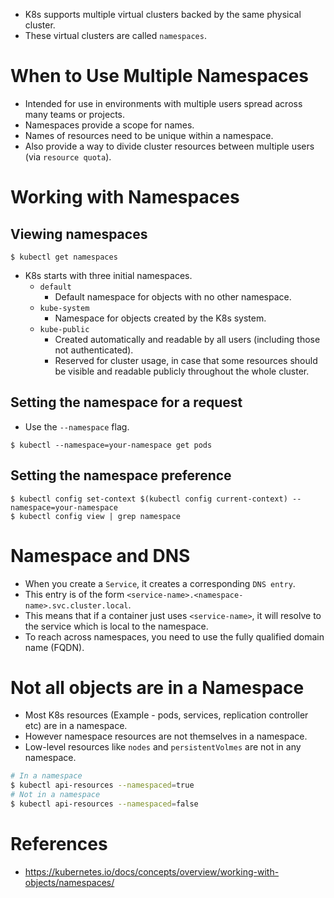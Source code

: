 * K8s supports multiple virtual clusters backed by the same physical cluster.
* These virtual clusters are called `namespaces`.
# When to Use Multiple Namespaces
* Intended for use in environments with multiple users spread across many teams or projects.
* Namespaces provide a scope for names.
* Names of resources need to be unique within a namespace.
* Also provide a way to divide cluster resources between multiple users (via `resource quota`).
# Working with Namespaces
## Viewing namespaces
```
$ kubectl get namespaces
```
* K8s starts with three initial namespaces.
	* `default`
		* Default namespace for objects with no other namespace.
	* `kube-system`
		* Namespace for objects created by the K8s system.
	* `kube-public`
		* Created automatically and readable by all users (including those not authenticated). 
		* Reserved for cluster usage, in case that some resources should be visible and readable publicly throughout the whole cluster.
## Setting the namespace for a request
* Use the `--namespace` flag.
```
$ kubectl --namespace=your-namespace get pods
```
## Setting the namespace preference
```
$ kubectl config set-context $(kubectl config current-context) --namespace=your-namespace
$ kubectl config view | grep namespace
```
# Namespace and DNS
* When you create a `Service`, it creates a corresponding `DNS entry`.
* This entry is of the form `<service-name>.<namespace-name>.svc.cluster.local`.
* This means that if a container just uses `<service-name>`, it will resolve to the service which is local to the namespace.
* To reach across namespaces, you need to use the fully qualified domain name (FQDN).
# Not all objects are in a Namespace
* Most K8s resources (Example - pods, services, replication controller etc) are in a namespace.
* However namespace resources are not themselves in a namespace.
* Low-level resources like `nodes` and `persistentVolmes` are not in any namespace.
```bash
# In a namespace
$ kubectl api-resources --namespaced=true
# Not in a namespace
$ kubectl api-resources --namespaced=false
```
# References
* https://kubernetes.io/docs/concepts/overview/working-with-objects/namespaces/
